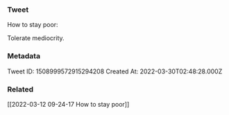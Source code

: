 ### Tweet
How to stay poor:

Tolerate mediocrity.

### Metadata
Tweet ID: 1508999572915294208
Created At: 2022-03-30T02:48:28.000Z

### Related
[[2022-03-12 09-24-17 How to stay poor]]

